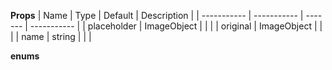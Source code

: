 **Props**
| Name | Type | Default | Description |
| ----------- | ----------- | ------- | ----------- |
| placeholder | ImageObject | | |
| original | ImageObject | | |
| name | string | | |

**enums**
